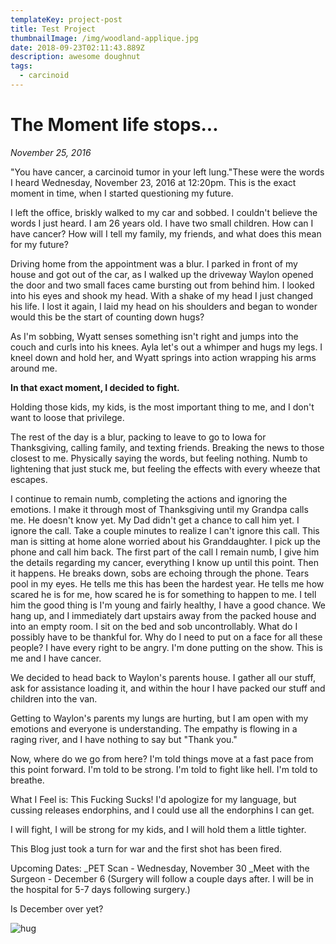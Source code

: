 ```yaml
---
templateKey: project-post
title: Test Project
thumbnailImage: /img/woodland-applique.jpg
date: 2018-09-23T02:11:43.889Z
description: awesome doughnut
tags:
  - carcinoid
---
```

# The Moment life stops...

_November 25, 2016_

"You have cancer, a carcinoid tumor in your left lung."These were the words I heard Wednesday, November 23, 2016 at 12:20pm.  This is the exact moment in time, when I started questioning my future.

I left the office, briskly walked to my car and sobbed.  I couldn't believe the words I just heard. I am 26 years old. I have two small children.  How can I have cancer? How will I tell my family, my friends, and what does this mean for my future?

Driving home from the appointment was a blur.  I parked in front of my house and got out of the car, as I walked up the driveway Waylon opened the door and two small faces came bursting out from behind him.  I looked into his eyes and shook my head.  With a shake of my head I just changed his life.  I lost it again, I laid my head on his shoulders and began to wonder would this be the start of counting down hugs?

As I'm sobbing, Wyatt senses something isn't right and jumps into the couch and curls into his knees.  Ayla let's out a whimper and hugs my legs.  I kneel down and hold her, and Wyatt springs into action wrapping his arms around me.

**In that exact moment, I decided to fight.**

Holding those kids, my kids, is the most important thing to me, and I don't want to loose that privilege.

The rest of the day is a blur, packing to leave to go to Iowa for Thanksgiving, calling family, and texting friends.  Breaking the news to those closest to me.  Physically saying the words, but feeling nothing.  Numb to lightening that just stuck me, but feeling the effects with every wheeze that escapes.

I continue to remain numb, completing the actions and ignoring the emotions.  I make it through most of Thanksgiving until my Grandpa calls me.  He doesn't know yet. My Dad didn't get a chance to call him yet.  I ignore the call.  Take a couple minutes to realize I can't ignore this call.  This man is sitting at home alone worried about his Granddaughter.  I pick up the phone and call him back.  The first part of the call I remain numb, I give him the details regarding my cancer, everything I know up until this point. Then it happens.  He breaks down, sobs are echoing through the phone. Tears pool in my eyes. He tells me this has been the hardest year.  He tells me how scared he is for me, how scared he is for something to happen to me.  I tell him the good thing is I'm young and fairly healthy, I have a good chance.  We hang up, and I immediately dart upstairs away from the packed house and into an empty room.  I sit on the bed and sob uncontrollably.  What do I possibly have to be thankful for.  Why do I need to put on a face for all these people?  I have every right to be angry.  I'm done putting on the show. This is me and I have cancer.

We decided to head back to Waylon's parents house. I gather all our stuff, ask for assistance loading it, and within the hour I have packed our stuff and children into the van. 

Getting to Waylon's parents my lungs are hurting, but I am open with my emotions and everyone is understanding.  The empathy is flowing in a raging river, and I have nothing to say but "Thank you."

Now, where do we go from here?  I'm told things move at a fast pace from this point forward.  I'm told to be strong.  I'm told to fight like hell.  I'm told to breathe.

What I Feel is: This Fucking Sucks!   I'd apologize for my language, but cussing releases endorphins, and I could use all the endorphins I can get.

I will fight, I will be strong for my kids, and I will hold them a little tighter.

This Blog just took a turn for war and the first shot has been fired.

Upcoming Dates:
_PET Scan - Wednesday, November 30
_Meet with the Surgeon - December 6
(Surgery will follow a couple days after. I will be in the hospital for 5-7 days following surgery.)

Is December over yet?

![hug](/img/Gizmo.jpg)
